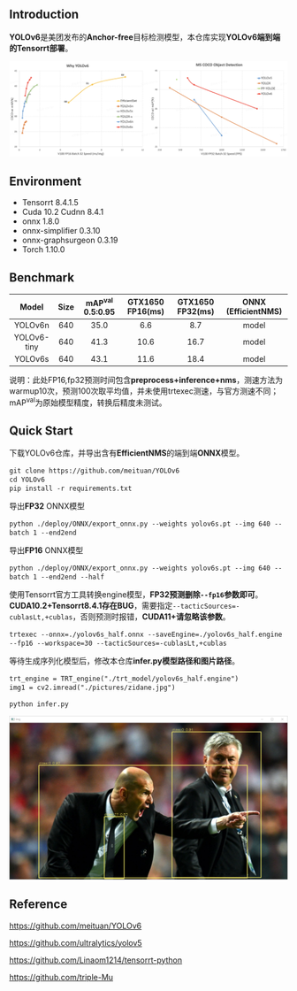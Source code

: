 ## Introduction

**YOLOv6**是美团发布的**Anchor-free**目标检测模型，本仓库实现**YOLOv6端到端的Tensorrt部署**。

<div align="center">
<img src="assets/1.png">
</div>


## Environment

- Tensorrt 8.4.1.5
- Cuda 10.2 Cudnn 8.4.1
- onnx 1.8.0
- onnx-simplifier 0.3.10
- onnx-graphsurgeon 0.3.19
- Torch 1.10.0

## Benchmark

|    Model    | Size | mAP<sup>val</sup> 0.5:0.95 | GTX1650 FP16(ms) | GTX1650 FP32(ms) | ONNX (EfficientNMS) |
| :---------: | :--: | :------------------------: | :--------------: | :--------------: | :-----------------: |
|   YOLOv6n   | 640  |            35.0            |       6.6        |       8.7        |        model        |
| YOLOv6-tiny | 640  |            41.3            |       10.6       |       16.7       |        model        |
|   YOLOv6s   | 640  |            43.1            |       11.6       |       18.4       |        model        |

说明：此处FP16,fp32预测时间包含**preprocess+inference+nms**，测速方法为warmup10次，预测100次取平均值，并未使用trtexec测速，与官方测速不同；mAP<sup>val</sup>为原始模型精度，转换后精度未测试。

## Quick Start

下载YOLOv6仓库，并导出含有**EfficientNMS**的端到端**ONNX**模型。

```
git clone https://github.com/meituan/YOLOv6
cd YOLOv6
pip install -r requirements.txt
```

导出**FP32** ONNX模型
```
python ./deploy/ONNX/export_onnx.py --weights yolov6s.pt --img 640 --batch 1 --end2end
```

导出**FP16** ONNX模型

```
python ./deploy/ONNX/export_onnx.py --weights yolov6s.pt --img 640 --batch 1 --end2end --half
```

使用Tensorrt官方工具转换engine模型，**FP32预测删除`--fp16`参数即可**。**CUDA10.2+Tensorrt8.4.1存在BUG**，需要指定`--tacticSources=-cublasLt,+cublas`，否则预测时报错，**CUDA11+请忽略该参数**。

```
trtexec --onnx=./yolov6s_half.onnx --saveEngine=./yolov6s_half.engine --fp16 --workspace=30 --tacticSources=-cublasLt,+cublas
```

等待生成序列化模型后，修改本仓库**infer.py模型路径和图片路径**。

```
trt_engine = TRT_engine("./trt_model/yolov6s_half.engine")
img1 = cv2.imread("./pictures/zidane.jpg")
```

```
python infer.py
```

<div align="center">
<img src="assets/2.png" width="800">
</div>


## Reference

https://github.com/meituan/YOLOv6

https://github.com/ultralytics/yolov5

https://github.com/Linaom1214/tensorrt-python

https://github.com/triple-Mu
